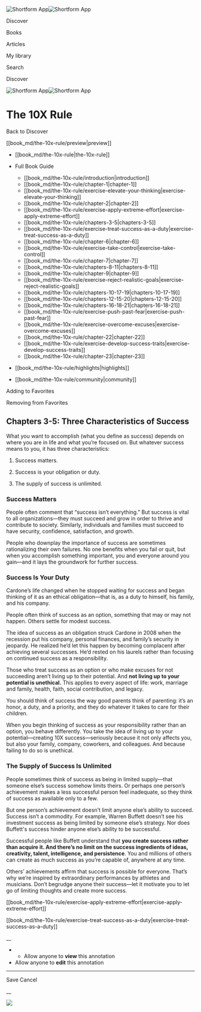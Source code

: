 ![Shortform App](/img/logo.36a2399e.svg)![Shortform App](/img/logo-dark.70c1b072.svg)

Discover

Books

Articles

My library

Search

Discover

![Shortform App](/img/logo.36a2399e.svg)![Shortform App](/img/logo-dark.70c1b072.svg)

# The 10X Rule

Back to Discover

[[book_md/the-10x-rule/preview|preview]]

  * [[book_md/the-10x-rule|the-10x-rule]]
  * Full Book Guide

    * [[book_md/the-10x-rule/introduction|introduction]]
    * [[book_md/the-10x-rule/chapter-1|chapter-1]]
    * [[book_md/the-10x-rule/exercise-elevate-your-thinking|exercise-elevate-your-thinking]]
    * [[book_md/the-10x-rule/chapter-2|chapter-2]]
    * [[book_md/the-10x-rule/exercise-apply-extreme-effort|exercise-apply-extreme-effort]]
    * [[book_md/the-10x-rule/chapters-3-5|chapters-3-5]]
    * [[book_md/the-10x-rule/exercise-treat-success-as-a-duty|exercise-treat-success-as-a-duty]]
    * [[book_md/the-10x-rule/chapter-6|chapter-6]]
    * [[book_md/the-10x-rule/exercise-take-control|exercise-take-control]]
    * [[book_md/the-10x-rule/chapter-7|chapter-7]]
    * [[book_md/the-10x-rule/chapters-8-11|chapters-8-11]]
    * [[book_md/the-10x-rule/chapter-9|chapter-9]]
    * [[book_md/the-10x-rule/exercise-reject-realistic-goals|exercise-reject-realistic-goals]]
    * [[book_md/the-10x-rule/chapters-10-17-19|chapters-10-17-19]]
    * [[book_md/the-10x-rule/chapters-12-15-20|chapters-12-15-20]]
    * [[book_md/the-10x-rule/chapters-16-18-21|chapters-16-18-21]]
    * [[book_md/the-10x-rule/exercise-push-past-fear|exercise-push-past-fear]]
    * [[book_md/the-10x-rule/exercise-overcome-excuses|exercise-overcome-excuses]]
    * [[book_md/the-10x-rule/chapter-22|chapter-22]]
    * [[book_md/the-10x-rule/exercise-develop-success-traits|exercise-develop-success-traits]]
    * [[book_md/the-10x-rule/chapter-23|chapter-23]]
  * [[book_md/the-10x-rule/highlights|highlights]]
  * [[book_md/the-10x-rule/community|community]]



Adding to Favorites 

Removing from Favorites 

## Chapters 3-5: Three Characteristics of Success

What you want to accomplish (what you define as success) depends on where you are in life and what you’re focused on. But whatever success means to you, it has three characteristics:

1) Success matters.

2) Success is your obligation or duty.

3) The supply of success is unlimited.

### Success Matters

People often comment that “success isn’t everything.” But success is vital to all organizations—they must succeed and grow in order to thrive and contribute to society. Similarly, individuals and families must succeed to have security, confidence, satisfaction, and growth.

People who downplay the importance of success are sometimes rationalizing their own failures. No one benefits when you fail or quit, but when you accomplish something important, you and everyone around you gain—and it lays the groundwork for further success.

### Success Is Your Duty

Cardone’s life changed when he stopped waiting for success and began thinking of it as an ethical obligation—that is, as a duty to himself, his family, and his company.

People often think of success as an option, something that may or may not happen. Others settle for modest success.

The idea of success as an obligation struck Cardone in 2008 when the recession put his company, personal finances, and family’s security in jeopardy. He realized he’d let this happen by becoming complacent after achieving several successes. He’d rested on his laurels rather than focusing on continued success as a responsibility.

Those who treat success as an option or who make excuses for not succeeding aren’t living up to their potential. And **not living up to your potential is unethical.** This applies to every aspect of life: work, marriage and family, health, faith, social contribution, and legacy.

You should think of success the way good parents think of parenting: it’s an honor, a duty, and a priority, and they do whatever it takes to care for their children.

When you begin thinking of success as your responsibility rather than an option, you behave differently. You take the idea of living up to your potential—creating 10X success—seriously because it not only affects you, but also your family, company, coworkers, and colleagues. And because failing to do so is unethical.

### The Supply of Success Is Unlimited

People sometimes think of success as being in limited supply—that someone else’s success somehow limits theirs. Or perhaps one person’s achievement makes a less successful person feel inadequate, so they think of success as available only to a few.

But one person’s achievement doesn’t limit anyone else’s ability to succeed. Success isn’t a commodity. For example, Warren Buffett doesn’t see his investment success as being limited by someone else’s strategy. Nor does Buffett's success hinder anyone else’s ability to be successful.

Successful people like Buffett understand that **you create success rather than acquire it. And there’s no limit on the success ingredients of ideas, creativity, talent, intelligence, and persistence**. You and millions of others can create as much success as you’re capable of, anywhere at any time.

Others’ achievements affirm that success is possible for everyone. That’s why we’re inspired by extraordinary performances by athletes and musicians. Don’t begrudge anyone their success—let it motivate you to let go of limiting thoughts and create more success.

[[book_md/the-10x-rule/exercise-apply-extreme-effort|exercise-apply-extreme-effort]]

[[book_md/the-10x-rule/exercise-treat-success-as-a-duty|exercise-treat-success-as-a-duty]]

__

  *   * Allow anyone to **view** this annotation
  * Allow anyone to **edit** this annotation



* * *

Save Cancel

__




![](https://bat.bing.com/action/0?ti=56018282&Ver=2&mid=d944bd0c-8274-4c52-a725-9f256fc7083c&sid=f30c5e70639211ee87d33f0876d93783&vid=f30c9700639211eeb3a75d830392c94f&vids=0&msclkid=N&pi=0&lg=en-US&sw=800&sh=600&sc=24&nwd=1&tl=Shortform%20%7C%20The%2010X%20Rule&p=https%3A%2F%2Fwww.shortform.com%2Fapp%2Fbook%2Fthe-10x-rule%2Fchapters-3-5&r=&lt=677&evt=pageLoad&sv=1&rn=832711)
